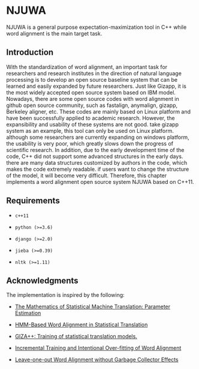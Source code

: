 # NJUWA

NJUWA is a general purpose expectation-maximization tool in C++ while word alignment is the main target task.

## Introduction

With the standardization of word alignment, an important task for researchers and research institutes in the direction of natural language processing is to develop an open source baseline system that can be learned and easily expanded by future researchers. Just like Gizapp, it is the most widely accepted open source system based on IBM model.  Nowadays, there are some open source codes with word alignment in github open source community, such as fastalign, anymalign, gizapp, Berkeley aligner, etc. These codes are mainly based on Linux platform and have been successfully applied to academic research.  However, the expansibility and usability of these systems are not good. take gizapp system as an example, this tool can only be used on Linux platform. although some researchers are currently expanding on windows platform, the usability is very poor, which greatly slows down the progress of scientific research.  In addition, due to the early development time of the code, C++ did not support some advanced structures in the early days. there are many data structures customized by authors in the code, which makes the code extremely readable. if users want to change the structure of the model, it will become very difficult.  Therefore, this chapter implements a word alignment open source system NJUWA based on C++11. 

## Requirements

- `c++11`

- `python (>=3.6)`

- `django (>=2.0)`

- `jieba (>=0.39)`

- `nltk (>=1.11)`

## Acknowledgments

The implementation is inspired by the following:

- [The Mathematics of Statistical Machine Translation: Parameter Estimation](http://www.aclweb.org/anthology/J93-2003)

- [HMM-Based Word Alignment in Statistical Translation](http://www.aclweb.org/anthology/C96-2141)

- [GIZA++: Training of statistical translation models.](http://www.fjoch.com/GIZA++.html)

- [Incremental Training and Intentional Over-fitting of Word Alignment](https://www.microsoft.com/en-us/research/wp-content/uploads/2016/02/MT-Summit_Alignment.pdf)

- [Leave-one-out Word Alignment without Garbage Collector Effects](https://pdfs.semanticscholar.org/3ad5/aea3a98dbf00eb8800816040dbee88572f72.pdf)


